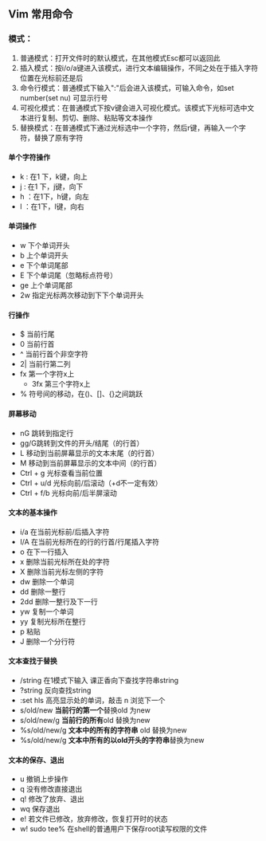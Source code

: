 ## Vim 常用命令

### 模式：

1. 普通模式：打开文件时的默认模式，在其他模式Esc都可以返回此
2. 插入模式：按i/o/a键进入该模式，进行文本编辑操作，不同之处在于插入字符位置在光标前还是后
3. 命令行模式：普通模式下输入":"后会进入该模式，可输入命令，如set number(set nu) 可显示行号
4. 可视化模式：在普通模式下按v键会进入可视化模式。该模式下光标可选中文本进行复制、剪切、删除、粘贴等文本操作
5. 替换模式：在普通模式下通过光标选中一个字符，然后r键，再输入一个字符，替换了原有字符



#### 单个字符操作

- k : 在1 下，k键，向上
- j : 在1 下，j键，向下
- h ：在1下，h键，向左
- l ：在1下，l键，向右



#### 单词操作

- w 下个单词开头
- b 上个单词开头 
- e 下个单词尾部
- E 下个单词尾（忽略标点符号）
- ge 上个单词尾部
- 2w 指定光标两次移动到下下个单词开头



#### 行操作

- $ 当前行尾
- 0 当前行首
- ^ 当前行首个非空字符
- 2| 当前行第二列
- fx 第一个字符x上
  - 3fx 第三个字符x上
- % 符号间的移动，在()、[]、{}之间跳跃



#### 屏幕移动

- nG 跳转到指定行
- gg/G跳转到文件的开头/结尾（的行首）
- L 移动到当前屏幕显示的文本末尾（的行首）
- M 移动到当前屏幕显示的文本中间（的行首）
- Ctrl + g 光标查看当前位置
- Ctrl +  u/d 光标向前/后滚动（+d不一定有效）
- Ctrl + f/b 光标向前/后半屏滚动



#### 文本的基本操作

- i/a 在当前光标前/后插入字符
- I/A 在当前光标所在的行的行首/行尾插入字符
- o 在下一行插入
- x 删除当前光标所在处的字符
- X 删除当前光标左侧的字符
- dw 删除一个单词
- dd 删除一整行
- 2dd 删除一整行及下一行
- yw 复制一个单词
- yy 复制光标所在整行
- p 粘贴
- J 删除一个分行符



#### 文本查找于替换

- /string 在1模式下输入 课正香向下查找字符串string
- ?string 反向查找string
- :set hls 高亮显示处的单词，敲击 n 浏览下一个
- s/old/new **当前行的第一个**替换old 为new
- s/old/new/g **当前行的所有**old 替换为new
- %s/old/new/g **文本中的所有的字符串** old 替换为new
- %s/old/new/g  **文本中所有的以old开头的字符串**替换为new



#### 文本的保存、退出

- u 撤销上步操作
- q 没有修改直接退出
- q! 修改了放弃、退出
- wq 保存退出
- e! 若文件已修改，放弃修改，恢复打开时的状态
- w! sudo tee% 在shell的普通用户下保存root读写权限的文件



